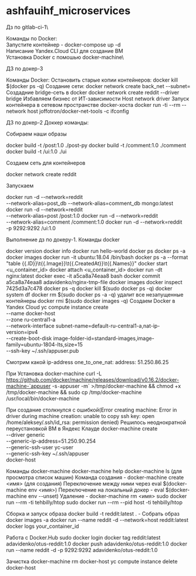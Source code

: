 # ashfauihf_microservices
Дз по gitlab-ci-1\

Команды по Docker:\
Запустите контейнер - docker-compose up -d\
Написание Yandex.Cloud CLI для создание ВМ\
Установка Docker с помошью docker-machine\

ДЗ по докер-3

Команды Docker:
Остановить старые копии контейнеров:
docker kill $(docker ps -q)
Создание сети:
docker network create back_net --subnet=
Создадние bridge-сеть в docker
docker network create reddit --driver bridge
Избавляем бизнес от ИТ-зависимости
Host network driver
Запуск контейнера в сетевом пространстве docker-хоста
docker run -ti --rm --network host joffotron/docker-net-tools -c ifconfig

ДЗ по докер-2
Доккер команды:

Собираем наши образы

docker build -t <your-dockerhub-login>/post:1.0 ./post-py
docker build -t <your-dockerhub-login>/comment:1.0 ./comment
docker build -t <your-dockerhub-login>/ui:1.0 ./ui

Создаем сеть для контейнеров

docker network create reddit

Запускаем

docker run -d --network=reddit \
    --network-alias=post_db --network-alias=comment_db mongo:latest
docker run -d --network=reddit \
    --network-alias=post <your-dockerhub-login>/post:1.0
docker run -d --network=reddit \
    --network-alias=comment <your-dockerhub-login>/comment:1.0
docker run -d --network=reddit \
    -p 9292:9292 <your-dockerhub-login>/ui:1.0

Выполнение дз по докеру-1.
Команды docker

docker version
docker info
docker run hello-world
docker ps
docker ps -a
docker images
docker run -it ubuntu:18.04 /bin/bash
docker ps -a --format "table {{.ID}}\t{{.Image}}\t{{.CreatedAt}}\t{{.Names}}"
docker start <u_container_id>
docker attach <u_container_id>
docker run -dt nginx:latest
docker exec -it a5ca8a74eaa8 bash
docker commit a5ca8a74eaa8 adavidenko/nginx-tmp-file
docker images
docker inspect 7425d3a7c478
docker ps -q
docker kill $(sudo docker ps -q)
docker system df
docker rm $(sudo docker ps -a -q) удалит все незапущенные контейнеры
docker rmi $(sudo docker images -q)
Создаем Docker в Yandex Cloud
yc compute instance create \
 --name docker-host \
 --zone ru-central1-a \
 --network-interface subnet-name=default-ru-central1-a,nat-ip-version=ipv4 \
 --create-boot-disk image-folder-id=standard-images,image-family=ubuntu-1804-lts,size=15 \
 --ssh-key ~/.ssh/appuser.pub

Смотрим какой ip-address
one_to_one_nat:
address: 51.250.86.25

При Установка docker-machine 
curl -L https://github.com/docker/machine/releases/download/v0.16.2/docker-machine-`appuser -s`-`appuser -m` >/tmp/docker-machine && chmod +x /tmp/docker-machine && sudo cp /tmp/docker-machine /usr/local/bin/docker-machine

При создание столкнулся с ошибкой(Error creating machine: Error in driver during machine creation: unable to copy ssh key: open /home/aleksey/.ssh/id_rsa: permission denied)
Решилось неоднократной переустановкой ВМ в Яндекс Клауде
docker-machine create \
 --driver generic \
 --generic-ip-address=51.250.90.254 \
 --generic-ssh-user yc-user \
 --generic-ssh-key ~/.ssh/appuser \
 docker-host

Команды docker-machine
docker-machine help 
docker-machine ls (для просмотра список машин)
Команда создания - docker-machine create <имя> (для создания)
Переключение между ними через eval $(docker-machine env <имя>)
Переключение на локальный докер - eval $(docker-machine env --unset)
Удаление - docker-machine rm <имя>
sudo docker run --rm -ti tehbilly/htop
sudo docker run --rm --pid host -ti tehbilly/htop

Сборка и запуск образа
docker build -t reddit:latest . - Собрать образ
docker images -a
docker run --name reddit -d --network=host reddit:latest
docker logs your_container_id

Работа с Docker.Hub
sudo docker login
docker tag reddit:latest adavidenko/otus-reddit:1.0
docker push adavidenko/otus-reddit:1.0
docker run --name reddit -d -p 9292:9292 adavidenko/otus-reddit:1.0

Зачистка
docker-machine rm docker-host
yc compute instance delete docker-host





